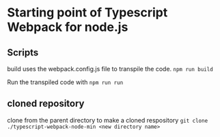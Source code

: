 # Starting point of Typescript Webpack for node.js

## Scripts
build uses the webpack.config.js file to transpile the code. `npm run build`

Run the transpiled code with `npm run run`

## cloned repository 
clone from the parent directory
to make a cloned respository `git clone ./typescript-webpack-node-min <new directory name>`